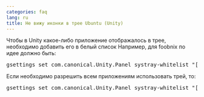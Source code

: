 ```yaml
---
categories: faq
lang: ru
title: Не вижу иконки в трее Ubuntu (Unity)
---
```

Чтобы в Unity какое-либо приложение отображалось в трее, необходимо добавить его в белый список Например, для foobnix по идее должно быть:
<pre>
gsettings set com.canonical.Unity.Panel systray-whitelist "['foobnix']"
</pre>

Если необходимо разрешить всем приложениям использовать трей, то:
<pre>
gsettings set com.canonical.Unity.Panel systray-whitelist "['all']"
</pre>